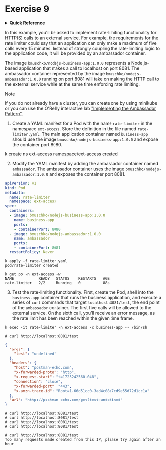 # Exercise 9

<details>
<summary><b>Quick Reference</b></summary>
<p>

* Namespace: `ext-access`<br>
* Documentation: [Pods](https://kubernetes.io/docs/concepts/workloads/pods/)

</p>
</details>

In this example, you'll be asked to implement rate-limiting functionality for HTTP(S) calls to an external service. For example, the requirements for the rate limiter could say that an application can only make a maximum of five calls every 15 minutes. Instead of strongly coupling the rate-limiting logic to the application code, it will be provided by an ambassador container.

The image `bmuschko/nodejs-business-app:1.0.0` represents a Node.js-based application that makes a call to localhost on port 8081. The ambassador container represented by the image `bmuschko/nodejs-ambassador:1.0.0` running on port 8081 will take on making the HTTP call to the external service while at the same time enforcing rate limiting.

> [!NOTE]
> If you do not already have a cluster, you can create one by using minikube or you can use the O'Reilly interactive lab ["Implementing the Ambassador Pattern"](https://learning.oreilly.com/scenarios/implementing-the-ambassador/9781098163945/).

1. Create a YAML manifest for a Pod with the name `rate-limiter` in the namespace `ext-access`. Store the definition in the file named `rate-limiter.yaml`. The main application container named `business-app` should use the image `bmuschko/nodejs-business-app:1.0.0` and expose the container port 8080.

k create ns ext-access
namespace/ext-access created

2. Modify the YAML manifest by adding the ambassador container named `ambassador`. The ambassador container uses the image `bmuschko/nodejs-ambassador:1.0.0` and exposes the container port 8081.

```yaml
apiVersion: v1
kind: Pod
metadata:
  name: rate-limiter
  namespace: ext-access
spec:
  containers:
  - image: bmuschko/nodejs-business-app:1.0.0
    name: business-app
    ports:
    - containerPort: 8080
  - image: bmuschko/nodejs-ambassador:1.0.0
    name: ambassador
    ports:
    - containerPort: 8081
  restartPolicy: Never
```

```
k apply -f rate-limiter.yaml 
pod/rate-limiter created

k get po -n ext-access -w          
NAME           READY   STATUS    RESTARTS   AGE
rate-limiter   2/2     Running   0          88s
```

3. Test the rate-limiting functionality. First, create the Pod, shell into the `business-app` container that runs the business application, and execute a series of `curl` commands that target `localhost:8081/test`, the end point of the `ambassador` container. The first five calls will be allowed to the external service. On the sixth call, you’ll receive an error message, as the rate limit has been reached within the given time frame.

```
k exec -it rate-limiter -n ext-access -c business-app -- /bin/sh

# curl http://localhost:8081/test
```
```json
{
  "args": {
    "test": "undefined"
  },
  "headers": {
    "host": "postman-echo.com",
    "x-forwarded-proto": "http",
    "x-request-start": "t=1725242560.048",
    "connection": "close",
    "x-forwarded-port": "443",
    "x-amzn-trace-id": "Root=1-66d51cc0-3ad4c08e7cd9e55d72d1cc1a"
  },
  "url": "http://postman-echo.com/get?test=undefined"
}
```

```
# curl http://localhost:8081/test
# curl http://localhost:8081/test
# curl http://localhost:8081/test
# curl http://localhost:8081/test

# curl http://localhost:8081/test
Too many requests made created from this IP, please try again after an hour
```
